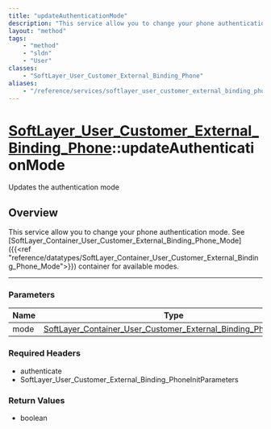 ```yaml
---
title: "updateAuthenticationMode"
description: "This service allow you to change your phone authentication mode. See [SoftLayer_Container_User_Customer_External_Binding... "
layout: "method"
tags:
    - "method"
    - "sldn"
    - "User"
classes:
    - "SoftLayer_User_Customer_External_Binding_Phone"
aliases:
    - "/reference/services/softlayer_user_customer_external_binding_phone/updateAuthenticationMode"
---
```

# [SoftLayer_User_Customer_External_Binding_Phone](/reference/services/SoftLayer_User_Customer_External_Binding_Phone)::updateAuthenticationMode

Updates the authentication mode


## Overview 
This service allow you to change your phone authentication mode. See [SoftLayer_Container_User_Customer_External_Binding_Phone_Mode]({{<ref "reference/datatypes/SoftLayer_Container_User_Customer_External_Binding_Phone_Mode">}}) container for available modes. 

-----

### Parameters 
|Name | Type | Description |
| --- | --- | --- |
|mode| <a href='/reference/datatypes/SoftLayer_Container_User_Customer_External_Binding_Phone_Mode'>SoftLayer_Container_User_Customer_External_Binding_Phone_Mode </a>| |


### Required Headers
* authenticate
* SoftLayer_User_Customer_External_Binding_PhoneInitParameters


### Return Values
* boolean




